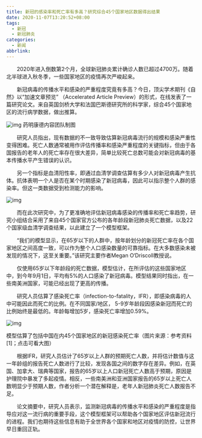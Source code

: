 ```yaml
---
title: 新冠的感染率和死亡率有多高？研究综合45个国家地区数据得出结果
date: 2020-11-07T13:20:52+08:00
tags:
  - 新冠
  - 新冠肺炎
categories:
  - 新闻
abbrlink:
---
```


　　2020年进入倒数第2个月，全球新冠肺炎累计确诊人数已超过4700万。随着北半球进入秋冬季，一些国家地区的疫情再次严峻起来。

　　新冠病毒的传播水平和感染的严重程度究竟有多高？今日，顶尖学术期刊《自然》以“加速文章预览” （Accelerated Article Preview）的形式，在线发表了一篇研究论文。来自英国剑桥大学和法国巴斯德研究所的科学家，综合45个国家地区的流行病学数据，做出推算。

![img](https://cdn.jsdelivr.net/gh/yakeing/Documentation@main/Hexo/images/ad7f-kcieywa1899820.png)
药明康德内容团队制图

　　研究人员指出，现有数据的不一致导致估算新冠病毒流行的规模和感染严重性变得困难。死亡人数通常被用作评估传播率和感染严重程度的关键指标，但由于各国报告的老年人的死亡率存在很大差异，简单比较死亡总数可能会对新冠病毒的基本传播水平产生错误的认识。

　　另一个指标是血清阳性率，即通过血清学调查估算有多少人对新冠病毒产生抗体。抗体表明一个人是否在某个时期感染了新冠病毒，因此可以指示整个人群的感染率。但这一类数据受到检测能力的影响。

![img](https://cdn.jsdelivr.net/gh/yakeing/Documentation@main/Hexo/images/7f20-kcieywa1899868.jpg)

　　而在此次研究中，为了更准确地评估新冠病毒感染的传播率和死亡率趋势，研究小组结合采用了来自45个国家官方公布的各年龄段新冠肺炎死亡数据，以及22个国家级血清学调查结果，以此建立了一个模型框架。

　　“我们的模型显示，在65岁以下的人群中，按年龄划分的新冠死亡率在各个国家地区之间高度一致，可以作为整个人口感染数量的可靠指标。在大多数感染未被发现的情况下，这至关重要。”该研究主要作者Megan O‘Driscoll教授说。

　　仅使用65岁以下年龄段的死亡数据，模型估计，在所评估的这些国家地区中，到今年9月1日，平均有5%的人口感染了新冠病毒。模型结果同时指出，在一些南美洲国家，可能已经出现了更高的传播。

　　研究人员估算了感染死亡率（infection-to-fatality，IFR），即感染病毒的人中可能因此而死亡的比例。在不同国家/地区， 5-9岁年龄段因感染新冠而死亡的比例始终是最低的。年龄每增加5岁，感染死亡率增加0.59%。

![img](https://cdn.jsdelivr.net/gh/yakeing/Documentation@main/Hexo/images/6b65-kcieywa1899929.jpg)

模型估算了包括中国在内45个国家地区的新冠感染死亡率（图片来源：参考资料[1]；点击可看大图）

　　根据IFR，研究人员估计了65岁以上人群的预期死亡人数，并将估计数值与这一年龄组的报告死亡人数进行了比较，发现各国之间的数字存在差异。例如，在英国、加拿大、瑞典等国家，报告的65岁以上人口新冠死亡人数高于预期，原因是护理院中暴发了多起疫情。相反，一些南美洲和亚洲国家报告的65岁以上死亡人数明显少于预期人数，作者分析一个潜在解释是，老年人新冠肺炎死亡人数报告不足。

　　论文摘要中，研究人员表示，监测新冠病毒的传播水平和感染的严重程度是指导应对这一流行病的重要手段，这个模型框架可以帮助各个国家地区评估新冠流行的进程。我们也期待这些信息有助于全世界各个国家和地区对疫情的防控，让世界早日重回正轨。